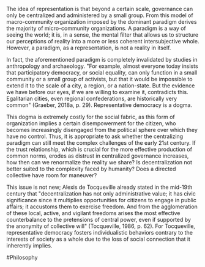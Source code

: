 The idea of representation is that beyond a certain scale, governance can only be centralized and administered by a small group. From this model of macro-community organization imposed by the dominant paradigm derives the majority of micro-community organizations. A paradigm is a way of seeing the world; it is, in a sense, the mental filter that allows us to structure our perceptions of reality into a more or less coherent intersubjective whole. However, a paradigm, as a representation, is not a reality in itself.

In fact, the aforementioned paradigm is completely invalidated by studies in anthropology and archaeology. "For example, almost everyone today insists that participatory democracy, or social equality, can only function in a small community or a small group of activists, but that it would be impossible to extend it to the scale of a city, a region, or a nation-state. But the evidence we have before our eyes, if we are willing to examine it, contradicts this. Egalitarian cities, even regional confederations, are historically very common" (Graeber, 2018a, p. 29). Representative democracy is a dogma.

This dogma is extremely costly for the social fabric, as this form of organization implies a certain disempowerment for the citizen, who becomes increasingly disengaged from the political sphere over which they have no control. Thus, it is appropriate to ask whether the centralizing paradigm can still meet the complex challenges of the early 21st century. If the trust relationship, which is crucial for the more effective production of common norms, erodes as distrust in centralized governance increases, how then can we renormalize the reality we share? Is decentralization not better suited to the complexity faced by humanity? Does a directed collective have room for maneuver?

This issue is not new; Alexis de Tocqueville already stated in the mid-19th century that "decentralization has not only administrative value; it has civic significance since it multiplies opportunities for citizens to engage in public affairs; it accustoms them to exercise freedom. And from the agglomeration of these local, active, and vigilant freedoms arises the most effective counterbalance to the pretensions of central power, even if supported by the anonymity of collective will" (Tocqueville, 1986, p. 62). For Tocqueville, representative democracy fosters individualistic behaviors contrary to the interests of society as a whole due to the loss of social connection that it inherently implies.

#Philosophy